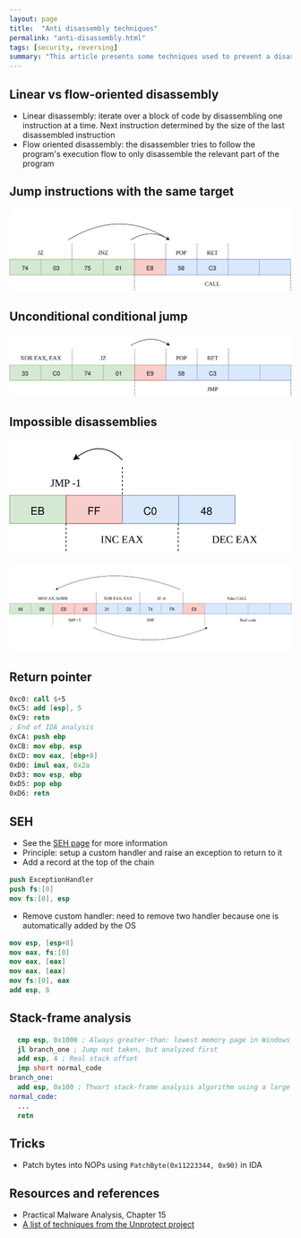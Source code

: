 ```yaml
---
layout: page
title:  "Anti disassembly techniques"
permalink: "anti-disassembly.html"
tags: [security, reversing]
summary: "This article presents some techniques used to prevent a disassembler from showing 'relevant' code to the reverser"
---
```


## Linear vs flow-oriented disassembly
* Linear disassembly: iterate over a block of code by disassembling one instruction at a time. Next instruction determined by the size of the last disassembled instruction
* Flow oriented disassembly: the disassembler tries to follow the program's execution flow to only disassemble the relevant part of the program

## Jump instructions with the same target
![jmp-same-target](/images/jmp-same-target.svg)

## Unconditional conditional jump
![jmp-unconditional-conditional](/images/jmp-unconditional-conditional.svg)

## Impossible disassemblies
![impossible-disassembly-1](/images/impossible-disassembly-1.svg)

![impossible-disassembly-2](/images/impossible-disassembly-2.svg)


## Return pointer
```nasm
0xc0: call $+5
0xC5: add [esp], 5
0xC9: retn
; End of IDA analysis
0xCA: push ebp
0xCB: mov ebp, esp
0xCD: mov eax, [ebp+8]
0xD0: imul eax, 0x2a
0xD3: mov esp, ebp
0xD5: pop ebp
0xD6: retn
```

## SEH
* See the [SEH page](/seh.html) for more information
* Principle: setup a custom handler and raise an exception to return to it
* Add a record at the top of the chain
```nasm
push ExceptionHandler
push fs:[0]
mov fs:[0], esp
```
* Remove custom handler: need to remove two handler because one is automatically added by the OS
```nasm
mov esp, [esp+8]
mov eax, fs:[0]
mov eax, [eax]
mov eax, [eax]
mov fs:[0], eax
add esp, 8
```

## Stack-frame analysis
```nasm
  cmp esp, 0x1000 ; Always greater-than: lowest memory page in Windows is not used as the stack
  jl branch_one ; Jump not taken, but analyzed first
  add esp, 4 ; Real stack offset
  jmp short normal_code
branch_one:
  add esp, 0x100 ; Thwart stack-frame analysis algorithm using a large offset
normal_code:
  ...
  retn
```

## Tricks
* Patch bytes into NOPs using `PatchByte(0x11223344, 0x90)` in IDA

## Resources and references
* Practical Malware Analysis, Chapter 15
* [A list of techniques from the Unprotect project](https://search.unprotect.it/category/anti-disassembly/)